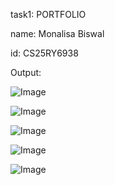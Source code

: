 task1: PORTFOLIO

name: Monalisa Biswal

id: CS25RY6938

Output: 


![Image](https://github.com/user-attachments/assets/637e29a7-d410-4f53-bdf4-eca7a019bf37)

![Image](https://github.com/user-attachments/assets/ba3326a5-f5df-4c18-9fb3-675059d0ee53)

![Image](https://github.com/user-attachments/assets/601ff342-f070-430a-9f0c-e4fa439bc6c6)

![Image](https://github.com/user-attachments/assets/13bd0cb9-ef9f-41bb-90e5-5cd1d5e5825c)

![Image](https://github.com/user-attachments/assets/2a2531e5-6f95-4d4a-a4ce-0627cfc638c4)
